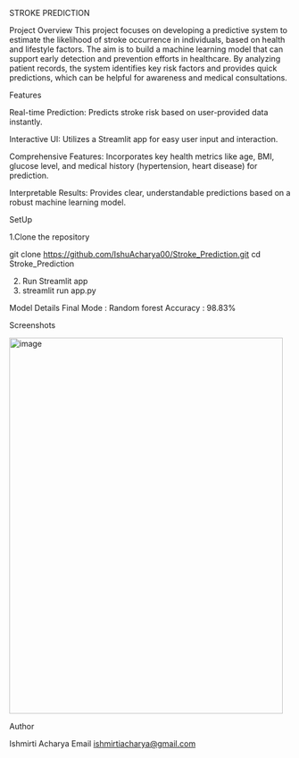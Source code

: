 STROKE PREDICTION 

Project Overview
This project focuses on developing a predictive system to estimate the likelihood of stroke
occurrence in individuals, based on health and lifestyle factors. The aim is to build a machine
learning model that can support early detection and prevention efforts in healthcare. By analyzing
patient records, the system identifies key risk factors and provides quick predictions, which can
be helpful for awareness and medical consultations.


Features

Real-time Prediction: Predicts stroke risk based on user-provided data instantly.

Interactive UI: Utilizes a Streamlit app for easy user input and interaction.

Comprehensive Features: Incorporates key health metrics like age, BMI, glucose level, and medical history (hypertension, heart disease) for prediction.

Interpretable Results: Provides clear, understandable predictions based on a robust machine learning model.


SetUp 

1.Clone the repository

git clone https://github.com/IshuAcharya00/Stroke_Prediction.git
cd Stroke_Prediction

2. Run Streamlit app
3. streamlit run app.py


Model Details 
Final Mode : Random forest
Accuracy : 98.83%

Screenshots



<img width="490" height="673" alt="image" src="https://github.com/user-attachments/assets/78096f1d-2e67-481f-876e-699c65d6f2d5" />


Author

Ishmirti Acharya Email ishmirtiacharya@gmail.com
